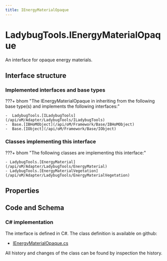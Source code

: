 ```yaml
---
title: IEnergyMaterialOpaque
---
```


# LadybugTools.IEnergyMaterialOpaque

An interface for opaque energy materials.

## Interface structure

### Implemented interfaces and base types

???+ bhom "The IEnergyMaterialOpaque in inheriting from the following base type(s) and implements the following interfaces:"

    -  LadybugTools.[ILadybugTools](/api/oM/Adapter/LadybugTools/ILadybugTools)
    -  Base.[IBHoMObject](/api/oM/Framework/Base/IBHoMObject)
    -  Base.[IObject](/api/oM/Framework/Base/IObject)


### Classes implementing this interface

???+ bhom "The following classes are implementing this interface:"

    - LadybugTools.[EnergyMaterial](/api/oM/Adapter/LadybugTools/EnergyMaterial)
    - LadybugTools.[EnergyMaterialVegetation](/api/oM/Adapter/LadybugTools/EnergyMaterialVegetation)


## Properties

## Code and Schema

### C# implementation

The interface is defined in C#. The class definition is available on github:

- [IEnergyMaterialOpaque.cs](https://github.com/BHoM/LadybugTools_Toolkit/blob/develop/LadybugTools_oM/Constructions/IEnergyMaterialOpaque.cs)

All history and changes of the class can be found by inspection the history.
